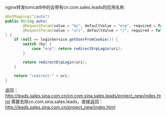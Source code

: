 nginx转发tomcat8中的会带有cn.com.sales.leads的应用名称

```java
@GetMapping("/auto")
public String auto(
        @RequestParam(value = "by", defaultValue = "erp", required = false) String by,
        @RequestParam(value = "uri", defaultValue = "/", required = false) String uri
) {
    if (null == loginService.getUserFromCookie()) {
        switch (by) {
            case "erp": return redirectErpLogin(uri);
        }

        return redirectErpLogin(uri);
    }

    return "redirect:" + uri;
}
```
返回：http://leads.sales.sina.com.cn/cn.com.sina.sales.leads/project_new/index.html
需要去除cn.com.sina.sales.leads，直接返回：http://leads.sales.sina.com.cn/project_new/index.html